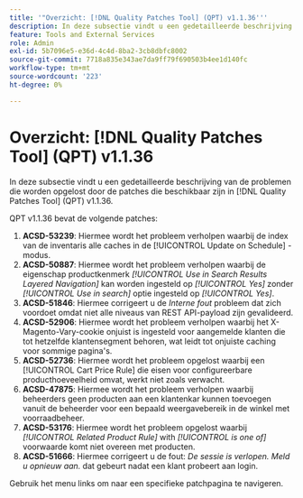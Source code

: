 ```yaml
---
title: '"Overzicht: [!DNL Quality Patches Tool] (QPT) v1.1.36'''
description: In deze subsectie vindt u een gedetailleerde beschrijving van de problemen die worden opgelost door de patches die beschikbaar zijn in [!DNL Quality Patches Tool] (QPT) v1.1.36.
feature: Tools and External Services
role: Admin
exl-id: 5b7096e5-e36d-4c4d-8ba2-3cb8dbfc8002
source-git-commit: 7718a835e343ae7da9ff79f690503b4ee1d140fc
workflow-type: tm+mt
source-wordcount: '223'
ht-degree: 0%

---
```


# Overzicht: [!DNL Quality Patches Tool] (QPT) v1.1.36

In deze subsectie vindt u een gedetailleerde beschrijving van de problemen die worden opgelost door de patches die beschikbaar zijn in [!DNL Quality Patches Tool] (QPT) v1.1.36.

QPT v1.1.36 bevat de volgende patches:

1. **ACSD-53239**: Hiermee wordt het probleem verholpen waarbij de index van de inventaris alle caches in de [!UICONTROL Update on Schedule] -modus.
1. **ACSD-50887**: Hiermee wordt het probleem verholpen waarbij de eigenschap productkenmerk *[!UICONTROL Use in Search Results Layered Navigation]* kan worden ingesteld op *[!UICONTROL Yes]* zonder *[!UICONTROL Use in search]* optie ingesteld op *[!UICONTROL Yes]*.
1. **ACSD-51846**: Hiermee corrigeert u de *Interne fout* probleem dat zich voordoet omdat niet alle niveaus van REST API-payload zijn gevalideerd.
1. **ACSD-52906**: Hiermee wordt het probleem verholpen waarbij het X-Magento-Vary-cookie onjuist is ingesteld voor aangemelde klanten die tot hetzelfde klantensegment behoren, wat leidt tot onjuiste caching voor sommige pagina&#39;s.
1. **ACSD-52736**: Hiermee wordt het probleem opgelost waarbij een [!UICONTROL Cart Price Rule] die eisen voor configureerbare producthoeveelheid omvat, werkt niet zoals verwacht.
1. **ACSD-47875**: Hiermee wordt het probleem verholpen waarbij beheerders geen producten aan een klantenkar kunnen toevoegen vanuit de beheerder voor een bepaald weergavebereik in de winkel met voorraadbeheer.
1. **ACSD-53176**: Hiermee wordt het probleem opgelost waarbij *[!UICONTROL Related Product Rule]* with *[!UICONTROL is one of]* voorwaarde komt niet overeen met producten.
1. **ACSD-51666**: Hiermee corrigeert u de fout: *De sessie is verlopen. Meld u opnieuw aan.* dat gebeurt nadat een klant probeert aan login.

Gebruik het menu links om naar een specifieke patchpagina te navigeren.
